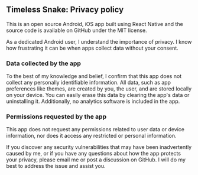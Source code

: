 ## Timeless Snake: Privacy policy

This is an open source Android, iOS app built using React Native and the source code is available on GitHub under the MIT license.

As a dedicated Android user, I understand the importance of privacy. I know how frustrating it can be when apps collect data without your consent.

### Data collected by the app

To the best of my knowledge and belief, I confirm that this app does not collect any personally identifiable information. All data, such as app preferences like themes, are created by you, the user, and are stored locally on your device. You can easily erase this data by clearing the app's data or uninstalling it. Additionally, no analytics software is included in the app.

### Permissions requested by the app

This app does not request any permissions related to user data or device information, nor does it access any restricted or personal information.

If you discover any security vulnerabilities that may have been inadvertently caused by me, or if you have any questions about how the app protects your privacy, please email me or post a discussion on GitHub. I will do my best to address the issue and assist you.